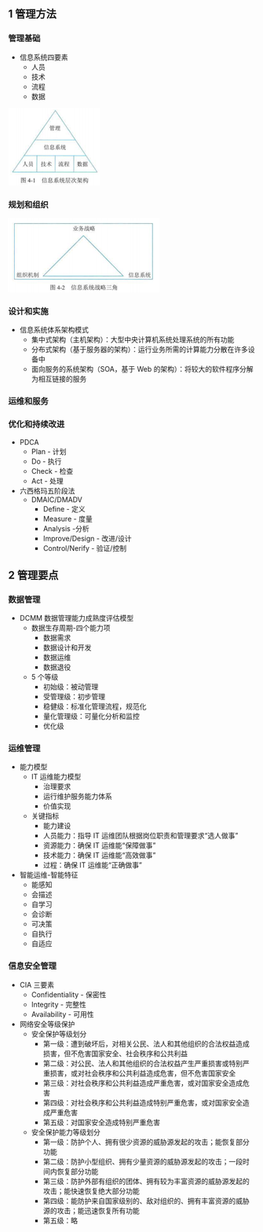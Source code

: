 ## 1 管理方法

### 管理基础

- 信息系统四要素
  - 人员
  - 技术
  - 流程
  - 数据

![1692500090824](image/4.信息系统管理/1692500090824.png)

### 规划和组织

![1692500615256](image/4.信息系统管理/1692500615256.png)

### 设计和实施

- 信息系统体系架构模式
  - 集中式架构（主机架构）：大型中央计算机系统处理系统的所有功能
  - 分布式架构（基于服务器的架构）：运行业务所需的计算能力分散在许多设备中
  - 面向服务的系统架构（SOA，基于 Web 的架构）：将较大的软件程序分解为相互链接的服务

### 运维和服务

### 优化和持续改进

- PDCA
  - Plan - 计划
  - Do - 执行
  - Check - 检查
  - Act - 处理
- 六西格玛五阶段法
  - DMAIC/DMADV
    - Define - 定义
    - Measure - 度量
    - Analysis -分析
    - Improve/Design - 改进/设计
    - Control/Nerify - 验证/控制

## 2 管理要点

### 数据管理

- DCMM 数据管理能力成熟度评估模型
  - 数据生存周期-四个能力项
    - 数据需求
    - 数据设计和开发
    - 数据运维
    - 数据退役
  - 5 个等级
    - 初始级：被动管理
    - 受管理级：初步管理
    - 稳健级：标准化管理流程，规范化
    - 量化管理级：可量化分析和监控
    - 优化级

### 运维管理

- 能力模型
  - IT 运维能力模型
    - 治理要求
    - 运行维护服务能力体系
    - 价值实现
  - 关键指标
    - 能力建设
    - 人员能力：指导 IT 运维团队根据岗位职责和管理要求“选人做事”
    - 资源能力：确保 IT 运维能“保障做事”
    - 技术能力：确保 IT 运维能“高效做事”
    - 过程：确保 IT 运维能“正确做事”
- 智能运维-智能特征
  - 能感知
  - 会描述
  - 自学习
  - 会诊断
  - 可决策
  - 自执行
  - 自适应

### 信息安全管理

- CIA 三要素
  - Confidentiality - 保密性
  - Integrity - 完整性
  - Availability - 可用性
- 网络安全等级保护
  - 安全保护等级划分
    - 第一级：遭到破坏后，对相关公民、法人和其他组织的合法权益造成损害，但不危害国家安全、社会秩序和公共利益
    - 第二级：对公民、法人和其他组织的合法权益产生严重损害或特别严重损害，或对社会秩序和公共利益造成危害，但不危害国家安全
    - 第三级：对社会秩序和公共利益造成严重危害，或对国家安全造成危害
    - 第四级：对社会秩序和公共利益造成特别严重危害，或对国家安全造成严重危害
    - 第五级：对国家安全造成特别严重危害
  - 安全保护能力等级划分
    - 第一级：防护个人、拥有很少资源的威胁源发起的攻击；能恢复部分功能
    - 第二级：防护小型组织、拥有少量资源的威胁源发起的攻击；一段时间内恢复部分功能
    - 第三级：防护外部有组织的团体、拥有较为丰富资源的威胁源发起的攻击；能快速恢复绝大部分功能
    - 第四级：能防护来自国家级别的、敌对组织的、拥有丰富资源的威胁源的攻击；能迅速恢复所有功能
    - 第五级：略
